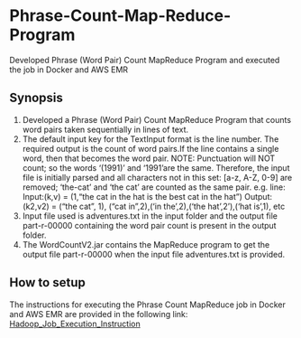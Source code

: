 # Phrase-Count-Map-Reduce-Program
Developed Phrase (Word Pair) Count MapReduce Program and executed the job in Docker and AWS EMR
## Synopsis
1. Developed a Phrase (Word Pair) Count MapReduce Program that counts word pairs taken sequentially in lines of text.
2. The default input key for the TextInput format is the line number. The required output is the count of word pairs.If the line contains a single word, then that becomes the word pair. 
NOTE: Punctuation will NOT count; so the words ‘(1991)’ and ‘1991’are the same. Therefore, the input file is initially parsed and all characters not in this set: [a-z, A-Z, 0-9] are removed; ‘the-cat’ and ‘the cat’ are counted as the same pair.
e.g. line:
Input:(k,v) = (1,“the cat in the hat is the best cat in the hat”)
Output:(k2,v2) = (“the cat”, 1), (“cat in”,2),(‘in the’,2),(‘the hat’,2’),(‘hat is’,1), etc
3. Input file used is adventures.txt in the input folder and the output file part-r-00000 containing the word pair count is present in the output folder.
4. The WordCountV2.jar contains the MapReduce program to get the output file part-r-00000 when the input file adventures.txt is provided.
## How to setup
The instructions for executing the Phrase Count MapReduce job in Docker and AWS EMR are provided in the following link:
[Hadoop_Job_Execution_Instruction](Hadoop_Job_Execution_Instruction.pdf)

